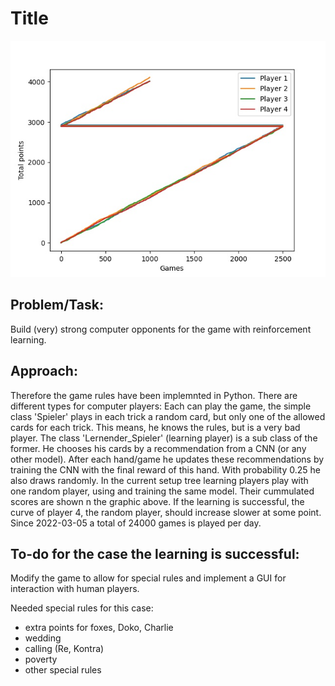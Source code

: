 # Title

![Scores](simulation_scores/scores.jpg?raw=true "Total scores")

## Problem/Task:
Build (very) strong computer opponents for the game with reinforcement learning. 

## Approach:
Therefore the game rules have been implemnted in Python. There are different types for computer players: Each can play the game, the simple class 'Spieler' plays in each trick a random card, but only one of the allowed cards for each trick. This means, he knows the rules, but is a very bad player. The class 'Lernender_Spieler' (learning player) is a sub class of the former. He chooses his cards by a recommendation from a CNN (or any other model). After each hand/game he updates these recommendations by training the CNN with the final reward of this hand. With probability 0.25 he also draws randomly. 
In the current setup tree learning players play with one random player, using and training the same model. Their cummulated scores are shown n the graphic above. If the learning is successful, the curve of player 4, the random player, should increase slower at some point. Since 2022-03-05 a total of 24000 games is played per day.

## To-do for the case the learning is successful:
Modify the game to allow for special rules and implement a GUI for interaction with human players.

Needed special rules for this case:
- extra points for foxes, Doko, Charlie
- wedding
- calling (Re, Kontra)
- poverty
- other special rules

